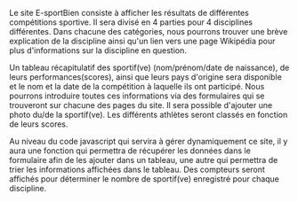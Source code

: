 

Le site E-sportBien consiste à afficher les résultats de différentes compétitions sportive. Il sera divisé en 4 parties pour 4 disciplines différentes. Dans chacune des catégories, nous pourrons trouver une brève explication de la discipline ainsi qu'un lien vers une page Wikipédia pour plus d'informations sur la discipline en question.


Un tableau récapitulatif des sportif(ve) (nom/prénom/date de naissance), de leurs performances(scores), ainsi que leurs pays d'origine sera disponible et le nom et la date de la compétition à laquelle ils ont participé. Nous pourrons introduire toutes ces informations via des formulaires qui se trouveront sur chacune des pages du site. Il sera possible d'ajouter une photo du/de la sportif(ve). Les différents athlètes seront classés en fonction de leurs scores.

Au niveau du code javascript qui servira à gérer dynamiquement ce site, il y aura une fonction qui permettra de récupérer les données dans le formulaire afin de les ajouter dans un tableau, une autre qui permettra de trier les informations affichées dans le tableau. Des compteurs seront affichés pour déterminer le nombre de sportif(ve) enregistré pour chaque discipline.
